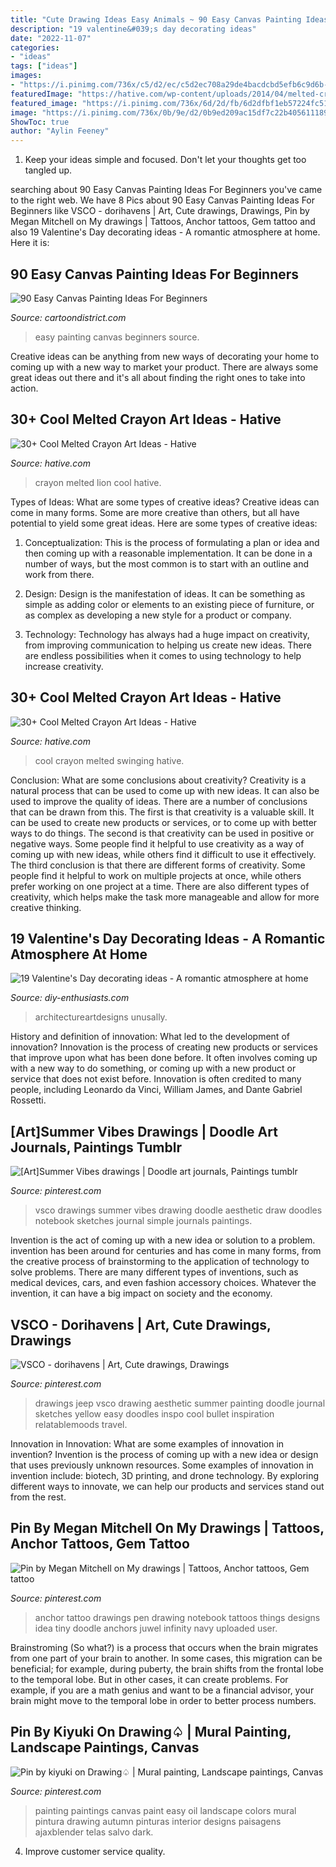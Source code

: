 ```yaml
---
title: "Cute Drawing Ideas Easy Animals ~ 90 Easy Canvas Painting Ideas For Beginners"
description: "19 valentine&#039;s day decorating ideas"
date: "2022-11-07"
categories:
- "ideas"
tags: ["ideas"]
images:
- "https://i.pinimg.com/736x/c5/d2/ec/c5d2ec708a29de4bacdcbd5efb6c9d6b--couple-drawings-pen-drawings.jpg"
featuredImage: "https://hative.com/wp-content/uploads/2014/04/melted-crayon-art/6-lion.jpg"
featured_image: "https://i.pinimg.com/736x/6d/2d/fb/6d2dfbf1eb57224fc51381165ad9c3f0.jpg"
image: "https://i.pinimg.com/736x/0b/9e/d2/0b9ed209ac15df7c22b405611189377c.jpg"
ShowToc: true
author: "Aylin Feeney"
---
```



1. Keep your ideas simple and focused. Don't let your thoughts get too tangled up.

	

		
searching about 90 Easy Canvas Painting Ideas For Beginners you've came to the right web. We have 8 Pics about 90 Easy Canvas Painting Ideas For Beginners like VSCO - dorihavens | Art, Cute drawings, Drawings, Pin by Megan Mitchell on My drawings | Tattoos, Anchor tattoos, Gem tattoo and also 19 Valentine&#039;s Day decorating ideas - A romantic atmosphere at home. Here it is:
		
    
## 90 Easy Canvas Painting Ideas For Beginners

<img loading=lazy src="http://www.cartoondistrict.com/wp-content/uploads/2017/06/Easy-Canvas-Painting-Ideas-For-Beginners16-1.jpg" onerror="this.onerror=null;this.src='https://tse2.mm.bing.net/th?id=OIP.x74ywo_6lFqgoTmFRqKvLQHaKQ&amp;pid=15.1';" alt="90 Easy Canvas Painting Ideas For Beginners">

_Source: cartoondistrict.com_

>easy painting canvas beginners source. 

	

Creative ideas can be anything from new ways of decorating your home to coming up with a new way to market your product. There are always some great ideas out there and it's all about finding the right ones to take into action.

    
## 30+ Cool Melted Crayon Art Ideas - Hative

<img loading=lazy src="https://hative.com/wp-content/uploads/2014/04/melted-crayon-art/6-lion.jpg" onerror="this.onerror=null;this.src='https://tse4.mm.bing.net/th?id=OIP.sOliGzGfRDCIXUr85Sg2iwHaJ7&amp;pid=15.1';" alt="30+ Cool Melted Crayon Art Ideas - Hative">

_Source: hative.com_

>crayon melted lion cool hative. 

	

Types of Ideas: What are some types of creative ideas?
Creative ideas can come in many forms. Some are more creative than others, but all have potential to yield some great ideas. Here are some types of creative ideas:
1. Conceptualization: This is the process of formulating a plan or idea and then coming up with a reasonable implementation. It can be done in a number of ways, but the most common is to start with an outline and work from there.

2. Design: Design is the manifestation of ideas. It can be something as simple as adding color or elements to an existing piece of furniture, or as complex as developing a new style for a product or company.

3. Technology: Technology has always had a huge impact on creativity, from improving communication to helping us create new ideas. There are endless possibilities when it comes to using technology to help increase creativity.


    
## 30+ Cool Melted Crayon Art Ideas - Hative

<img loading=lazy src="https://hative.com/wp-content/uploads/2014/04/melted-crayon-art/16-girl-swinging.jpg" onerror="this.onerror=null;this.src='https://tse4.mm.bing.net/th?id=OIP.mtToqc8gxJVeDjf_11pDoAHaJ4&amp;pid=15.1';" alt="30+ Cool Melted Crayon Art Ideas - Hative">

_Source: hative.com_

>cool crayon melted swinging hative. 

	

Conclusion: What are some conclusions about creativity?
Creativity is a natural process that can be used to come up with new ideas. It can also be used to improve the quality of ideas. There are a number of conclusions that can be drawn from this. The first is that creativity is a valuable skill. It can be used to create new products or services, or to come up with better ways to do things. The second is that creativity can be used in positive or negative ways. Some people find it helpful to use creativity as a way of coming up with new ideas, while others find it difficult to use it effectively. The third conclusion is that there are different forms of creativity. Some people find it helpful to work on multiple projects at once, while others prefer working on one project at a time. There are also different types of creativity, which helps make the task more manageable and allow for more creative thinking.

    
## 19 Valentine&#039;s Day Decorating Ideas - A Romantic Atmosphere At Home

<img loading=lazy src="https://www.diy-enthusiasts.com/wp-content/uploads/2014/01/valentines-day-decorating-ideas-home-candle-holders-coffee-beans.jpg" onerror="this.onerror=null;this.src='https://tse4.mm.bing.net/th?id=OIP.jB7U-sKtwISNq6aVc86jbAHaKA&amp;pid=15.1';" alt="19 Valentine&#039;s Day decorating ideas - A romantic atmosphere at home">

_Source: diy-enthusiasts.com_

>architectureartdesigns unusally. 

	

History and definition of innovation: What led to the development of innovation?
Innovation is the process of creating new products or services that improve upon what has been done before. It often involves coming up with a new way to do something, or coming up with a new product or service that does not exist before. Innovation is often credited to many people, including Leonardo da Vinci, William James, and Dante Gabriel Rossetti.

    
## [Art]Summer Vibes Drawings | Doodle Art Journals, Paintings Tumblr

<img loading=lazy src="https://i.pinimg.com/736x/42/6b/e3/426be3c4b6c2bb74f3adfd2995b9937d.jpg" onerror="this.onerror=null;this.src='https://tse1.mm.bing.net/th?id=OIP.IOnvInW5Ncctvl5zXdyJ2AAAAA&amp;pid=15.1';" alt="[Art]Summer Vibes drawings | Doodle art journals, Paintings tumblr">

_Source: pinterest.com_

>vsco drawings summer vibes drawing doodle aesthetic draw doodles notebook sketches journal simple journals paintings. 

	

Invention is the act of coming up with a new idea or solution to a problem. invention has been around for centuries and has come in many forms, from the creative process of brainstorming to the application of technology to solve problems. There are many different types of inventions, such as medical devices, cars, and even fashion accessory choices. Whatever the invention, it can have a big impact on society and the economy.

    
## VSCO - Dorihavens | Art, Cute Drawings, Drawings

<img loading=lazy src="https://i.pinimg.com/736x/6d/2d/fb/6d2dfbf1eb57224fc51381165ad9c3f0.jpg" onerror="this.onerror=null;this.src='https://tse2.mm.bing.net/th?id=OIP.TQX6bXeOp4MuTnIb-XL9UAHaKV&amp;pid=15.1';" alt="VSCO - dorihavens | Art, Cute drawings, Drawings">

_Source: pinterest.com_

>drawings jeep vsco drawing aesthetic summer painting doodle journal sketches yellow easy doodles inspo cool bullet inspiration relatablemoods travel. 

	

Innovation in Innovation: What are some examples of innovation in invention?
Invention is the process of coming up with a new idea or design that uses previously unknown resources. Some examples of innovation in invention include: biotech, 3D printing, and drone technology. By exploring different ways to innovate, we can help our products and services stand out from the rest.

    
## Pin By Megan Mitchell On My Drawings | Tattoos, Anchor Tattoos, Gem Tattoo

<img loading=lazy src="https://i.pinimg.com/736x/c5/d2/ec/c5d2ec708a29de4bacdcbd5efb6c9d6b--couple-drawings-pen-drawings.jpg" onerror="this.onerror=null;this.src='https://tse4.mm.bing.net/th?id=OIP.1L9NygtkSK58hYx85VzZPQHaJ6&amp;pid=15.1';" alt="Pin by Megan Mitchell on My drawings | Tattoos, Anchor tattoos, Gem tattoo">

_Source: pinterest.com_

>anchor tattoo drawings pen drawing notebook tattoos things designs idea tiny doodle anchors juwel infinity navy uploaded user. 

	

Brainstroming (So what?) is a process that occurs when the brain migrates from one part of your brain to another. In some cases, this migration can be beneficial; for example, during puberty, the brain shifts from the frontal lobe to the temporal lobe. But in other cases, it can create problems. For example, if you are a math genius and want to be a financial advisor, your brain might move to the temporal lobe in order to better process numbers.

    
## Pin By Kiyuki On Drawing♤ | Mural Painting, Landscape Paintings, Canvas

<img loading=lazy src="https://i.pinimg.com/736x/0b/9e/d2/0b9ed209ac15df7c22b405611189377c.jpg" onerror="this.onerror=null;this.src='https://tse2.mm.bing.net/th?id=OIP.eLOLAGD77YBqnoXNfcm-DwHaJ4&amp;pid=15.1';" alt="Pin by kiyuki on Drawing♤ | Mural painting, Landscape paintings, Canvas">

_Source: pinterest.com_

>painting paintings canvas paint easy oil landscape colors mural pintura drawing autumn pinturas interior designs paisagens ajaxblender telas salvo dark. 

	

4. Improve customer service quality.

